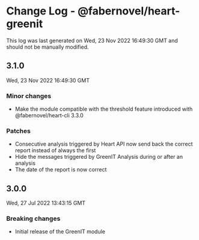 # Change Log - @fabernovel/heart-greenit

This log was last generated on Wed, 23 Nov 2022 16:49:30 GMT and should not be manually modified.

## 3.1.0
Wed, 23 Nov 2022 16:49:30 GMT

### Minor changes

- Make the module compatible with the threshold feature introduced with @fabernovel/heart-cli 3.3.0

### Patches

- Consecutive analysis triggered by Heart API now send back the correct report instead of always the first
- Hide the messages triggered by GreenIT Analysis during or after an analysis
- The date of the report is now correct

## 3.0.0
Wed, 27 Jul 2022 13:43:15 GMT

### Breaking changes

- Initial release of the GreenIT module

